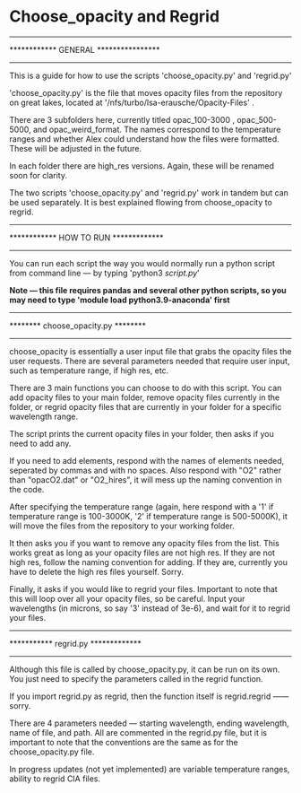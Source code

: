 # Choose_opacity and Regrid


*************************************************
************       GENERAL       ****************
*************************************************

This is a guide for how to use the scripts 'choose_opacity.py' and 'regrid.py'

'choose_opacity.py' is the file that moves opacity files from the repository on great lakes, located at '/nfs/turbo/lsa-erausche/Opacity-Files' .

There are 3 subfolders here, currently titled opac_100-3000 , opac_500-5000, and opac_weird_format. The names correspond to the temperature ranges and whether Alex could understand how the files were formatted. These will be adjusted in the future. 

In each folder there are high_res versions. Again, these will be renamed soon for clarity. 

The two scripts 'choose_opacity.py' and 'regrid.py' work in tandem but can be used separately. It is best explained flowing from choose_opacity to regrid. 


*************************************************
************       HOW TO RUN       *************
*************************************************

You can run each script the way you would normally run a python script from command line — by typing 'python3 *script.py*'

**Note — this file requires pandas and several other python scripts, so you may need to type 'module load python3.9-anaconda' first**

*************************************************
********       choose_opacity.py	 ********
*************************************************

choose_opacity is essentially a user input file that grabs the opacity files the user requests. There are several parameters needed that require user input, such as temperature range, if high res, etc. 

There are 3 main functions you can choose to do with this script. You can add opacity files to your main folder, remove opacity files currently in the folder, or regrid opacity files that are currently in your folder for a specific wavelength range. 

The script prints the current opacity files in your folder, then asks if you need to add any. 

If you need to add elements, respond with the names of elements needed, seperated by commas and with no spaces. Also respond with "O2" rather than "opacO2.dat" or "O2_hires", it will mess up the naming convention in the code. 

After specifying the temperature range (again, here respond with a '1' if temperature range is 100-3000K, '2' if temperature range is 500-5000K), it will move the files from the repository to your working folder. 

It then asks you if you want to remove any opacity files from the list. This works great as long as your opacity files are not high res. If they are not high res, follow the naming convention for adding. If they are, currently you have to delete the high res files yourself. Sorry. 

Finally, it asks if you would like to regrid your files. Important to note that this will loop over all your opacity files, so be careful. Input your wavelengths (in microns, so say '3' instead of 3e-6), and wait for it to regrid your files. 

*************************************************
***********       regrid.py	    *************
*************************************************

Although this file is called by choose_opacity.py, it can be run on its own. You just need to specify the parameters called in the regrid function. 

If you import regrid.py as regrid, then the function itself is regrid.regrid —— sorry. 

There are 4 parameters needed — starting wavelength, ending wavelength, name of file, and path. All are commented in the regrid.py file, but it is important to note that the conventions are the same as for the choose_opacity.py file. 



In progress updates (not yet implemented) are variable temperature ranges, ability to regrid CIA files. 

